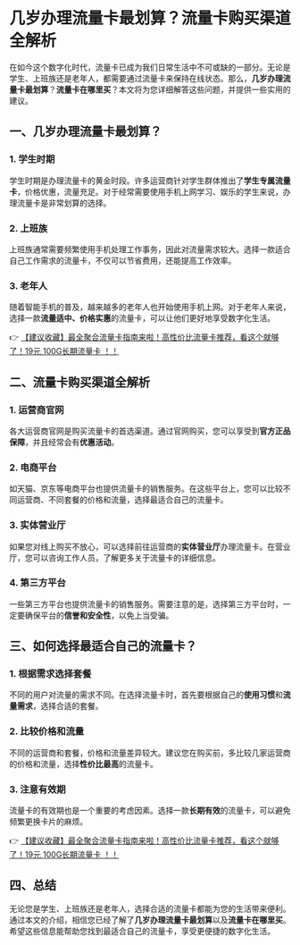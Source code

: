 # 几岁办理流量卡最划算？流量卡购买渠道全解析

在如今这个数字化时代，流量卡已成为我们日常生活中不可或缺的一部分。无论是学生、上班族还是老年人，都需要通过流量卡来保持在线状态。那么，**几岁办理流量卡最划算**？**流量卡在哪里买**？本文将为您详细解答这些问题，并提供一些实用的建议。

## 一、几岁办理流量卡最划算？

### 1. 学生时期
学生时期是办理流量卡的黄金时段。许多运营商针对学生群体推出了**学生专属流量卡**，价格优惠，流量充足。对于经常需要使用手机上网学习、娱乐的学生来说，办理流量卡是非常划算的选择。

### 2. 上班族
上班族通常需要频繁使用手机处理工作事务，因此对流量需求较大。选择一款适合自己工作需求的流量卡，不仅可以节省费用，还能提高工作效率。

### 3. 老年人
随着智能手机的普及，越来越多的老年人也开始使用手机上网。对于老年人来说，选择一款**流量适中、价格实惠**的流量卡，可以让他们更好地享受数字化生活。

👉 [【建议收藏】最全聚合流量卡指南来啦！高性价比流量卡推荐，看这个就够了！19元 100G长期流量卡 ！！](https://bit.ly/Liuliangka)

## 二、流量卡购买渠道全解析

### 1. 运营商官网
各大运营商官网是购买流量卡的首选渠道。通过官网购买，您可以享受到**官方正品保障**，并且经常会有**优惠活动**。

### 2. 电商平台
如天猫、京东等电商平台也提供流量卡的销售服务。在这些平台上，您可以比较不同运营商、不同套餐的价格和流量，选择最适合自己的流量卡。

### 3. 实体营业厅
如果您对线上购买不放心，可以选择前往运营商的**实体营业厅**办理流量卡。在营业厅，您可以咨询工作人员，了解更多关于流量卡的详细信息。

### 4. 第三方平台
一些第三方平台也提供流量卡的销售服务。需要注意的是，选择第三方平台时，一定要确保平台的**信誉和安全性**，以免上当受骗。

## 三、如何选择最适合自己的流量卡？

### 1. 根据需求选择套餐
不同的用户对流量的需求不同。在选择流量卡时，首先要根据自己的**使用习惯**和**流量需求**，选择合适的套餐。

### 2. 比较价格和流量
不同的运营商和套餐，价格和流量差异较大。建议您在购买前，多比较几家运营商的价格和流量，选择**性价比最高**的流量卡。

### 3. 注意有效期
流量卡的有效期也是一个重要的考虑因素。选择一款**长期有效**的流量卡，可以避免频繁更换卡片的麻烦。

👉 [【建议收藏】最全聚合流量卡指南来啦！高性价比流量卡推荐，看这个就够了！19元 100G长期流量卡 ！！](https://bit.ly/Liuliangka)

## 四、总结

无论您是学生、上班族还是老年人，选择合适的流量卡都能为您的生活带来便利。通过本文的介绍，相信您已经了解了**几岁办理流量卡最划算**以及**流量卡在哪里买**。希望这些信息能帮助您找到最适合自己的流量卡，享受更便捷的数字化生活。